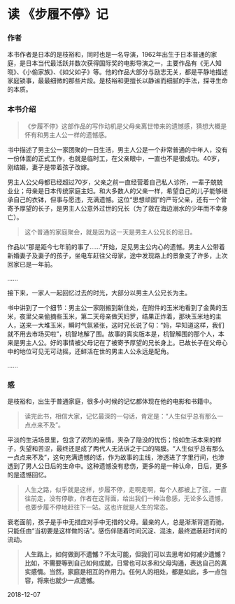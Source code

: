 
# 读 《步履不停》记



### 作者

  本书作者是日本的是枝裕和，同时也是一名导演，1962年出生于日本普通的家庭，是日本当代最活跃并数次获得国际奖的电影导演之一，主要作品有《无人知晓》、《小偷家族》、《如父如子》等。他的作品大部分与励志无关，都是平静地描述家庭锁事，最最细微的那些片段。是枝裕和更擅长以静谧而细腻的手法，探寻生命的本质。

### 本书介绍

>《步履不停》这部作品的写作动机是父母亲离世带来的遗憾感，猜想大概是怀有和男主人公一样的遗憾感。

书中描述了男主公一家团聚的一日生活，男主人公是一个非常普通的中年人，没有一份体面的正式工作，也就是临时工，在父亲眼中，一直也不是很成功。40岁，刚结婚，妻子是带着孩子改嫁。

男主人公父母都已经超过70岁，父亲之前一直经营着自己私人诊所，一辈子兢兢业业；母亲是日本传统家庭主妇。和大多数人的父亲一样，希望自己的儿子能够继承自己的衣钵，但事与愿违，充满遗憾。这位“思想顽固”的严苛父亲，还有一个曾寄予厚望的长子，是男主人公意外过世的兄长（为了救在海边溺水的少年而不幸身亡）。

> 这个普通的家庭聚会，就是因为这一天是男主人公兄长的忌日。

  作品以“那是距今七年前的事了......”开始，足见男主公内心的遗憾。男主人公带着新婚妻子及妻子的孩子，坐电车赶往父母家，途中发现路上的景象变了许多，上次回家已是一年前。

  ......

  接下来，一家人一起回忆过去的时光，大部分以男主人公兄长为主。

  书中讲到了一个细节：男主公一家刚搬到新住处，在附件的玉米地看到了金黄的玉米，夜里父亲偷摘些玉米，第二天母亲做天妇罗，结果正炸着，那块玉米地的主人，送来一大堆玉米，瞬时气氛紧张，这时兄长说了句：“妈，早知道这样，我们就不用去市场买啦”，机智地解了围。故事的真实版本是，机智解围的那个人，本来是男主人公。好的事情被父母记在了被寄予厚望的兄长身上。已故长子在父母心中的地位可见无可动摇，还鲜活在世的男主人公永远是配角。

  ......



### 感

是枝裕和，出生于普通家庭，很多小时候的记忆都体现在他的电影和书籍中。

> 读完此书，相信大家，记忆最深的一句话，肯定是：“人生似乎总有那么一点点来不及”。

平淡的生活场景里，包含了浓烈的亲情，夹杂了隐没的忧伤；恰如生活本来的样子，失望和苦涩，最终还是成了两代人无法诉之于口的隔膜。“人生似乎总有那么一点点来不及”，这句充满遗憾的话，作为故事的主线，渗透进了字里行间，也渗透到了男人公日后的生命中。这种遗憾没有悲伤，更多的是一种认命，日后，更多的是遗憾回忆。

>人生之路，似乎就是这样，步履不停，走啊走啊，每个人都被上了弦，一直往前走，没有停歇，作者在这背面，给出我们一种治愈感，无论多么遗憾，也要步履不停地赶往下一站。这也许就是人生的常态。

衰老面前，孩子是手中无措应对手中无措的父母。最亲的人，总是渐渐背道而驰，只能任由“当初要是这样做的话”。感伤伴随着时间沉淀、混浊，最终遮蔽赶时间的流动。

> **人生路上，如何做到不遗憾？不太可能，但我们可以去思考如何减少遗憾？比如，不需要等到自己如何成就，日常也可以多和父母沟通，表达自己的真实感情。当然，家庭是相互的作用力。任何人的相处，都是如此，多一点包容，将来也就少一点遗憾。**

2018-12-07



